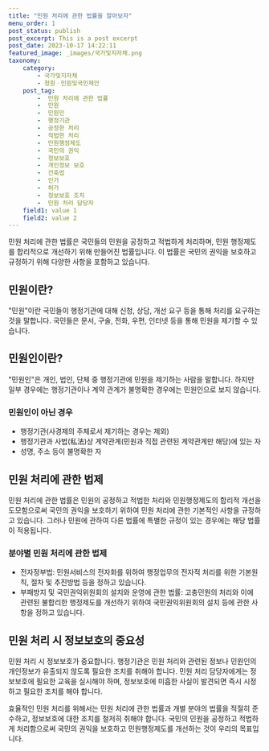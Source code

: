 ```yaml
---
title: "민원 처리에 관한 법률을 알아보자"
menu_order: 1
post_status: publish
post_excerpt: This is a post excerpt
post_date: 2023-10-17 14:22:11
featured_image: _images/국가및지자체.png
taxonomy:
    category:
        - 국가및지자체
        - 청원ㆍ민원및국민제안
    post_tag:
        -  민원 처리에 관한 법률
        -  민원
        -  민원인
        -  행정기관
        -  공정한 처리
        -  적법한 처리
        -  민원행정제도
        -  국민의 권익
        -  정보보호
        -  개인정보 보호
        -  건축법
        -  인가
        -  허가
        -  정보보호 조치
        -  민원 처리 담당자
    field1: value 1
    field2: value 2
---
```



민원 처리에 관한 법률은 국민들의 민원을 공정하고 적법하게 처리하며, 민원 행정제도를 합리적으로 개선하기 위해 만들어진 법률입니다. 이 법률은 국민의 권익을 보호하고 규정하기 위해 다양한 사항을 포함하고 있습니다.

## 민원이란?
"민원"이란 국민들이 행정기관에 대해 신청, 상담, 개선 요구 등을 통해 처리를 요구하는 것을 말합니다. 국민들은 문서, 구술, 전화, 우편, 인터넷 등을 통해 민원을 제기할 수 있습니다.

## 민원인이란?
"민원인"은 개인, 법인, 단체 중 행정기관에 민원을 제기하는 사람을 말합니다. 하지만 일부 경우에는 행정기관이나 계약 관계가 불명확한 경우에는 민원인으로 보지 않습니다.

### 민원인이 아닌 경우
- 행정기관(사경제의 주체로서 제기하는 경우는 제외)
- 행정기관과 사법(私法)상 계약관계(민원과 직접 관련된 계약관계만 해당)에 있는 자
- 성명, 주소 등이 불명확한 자

## 민원 처리에 관한 법제
민원 처리에 관한 법률은 민원의 공정하고 적법한 처리와 민원행정제도의 합리적 개선을 도모함으로써 국민의 권익을 보호하기 위하여 민원 처리에 관한 기본적인 사항을 규정하고 있습니다. 그러나 민원에 관하여 다른 법률에 특별한 규정이 있는 경우에는 해당 법률이 적용됩니다.

### 분야별 민원 처리에 관한 법제
- 전자정부법: 민원서비스의 전자화를 위하여 행정업무의 전자적 처리를 위한 기본원칙, 절차 및 추진방법 등을 정하고 있습니다.
- 부패방지 및 국민권익위원회의 설치와 운영에 관한 법률: 고충민원의 처리와 이에 관련된 불합리한 행정제도를 개선하기 위하여 국민권익위원회의 설치 등에 관한 사항을 정하고 있습니다.

## 민원 처리 시 정보보호의 중요성
민원 처리 시 정보보호가 중요합니다. 행정기관은 민원 처리와 관련된 정보나 민원인의 개인정보가 유출되지 않도록 필요한 조치를 취해야 합니다. 민원 처리 담당자에게는 정보보호에 필요한 교육을 실시해야 하며, 정보보호에 미흡한 사실이 발견되면 즉시 시정하고 필요한 조치를 해야 합니다.

효율적인 민원 처리를 위해서는 민원 처리에 관한 법률과 개별 분야의 법률을 적절히 준수하고, 정보보호에 대한 조치를 철저히 취해야 합니다. 국민의 민원을 공정하고 적법하게 처리함으로써 국민의 권익을 보호하고 민원행정제도를 개선하는 것이 우리의 목표입니다.
